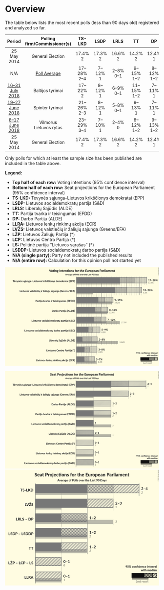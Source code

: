# Overview

The table below lists the most recent polls (less than 90 days old) registered and analyzed so far.

| Period     | Polling firm/Commissioner(s) | TS-LKD | LSDP | LRLS | TT | DP | LLRA | LVŽS | LŽP | LCP | LS | LSDDP |
|:----------:|:----------------------------:|:--:|:--:|:--:|:--:|:--:|:--:|:--:|:--:|:--:|:--:|:--:|
| 25 May 2014 | General Election | 17.4% <br> 2 | 17.3% <br> 2 | 16.6% <br> 2 | 14.2% <br> 2 | 12.4% <br> 1 | 8.0% <br> 1 | 6.6% <br> 1 | 3.6% <br> 0 | 0.0% <br> 0 | 0.0% <br> 0 | 0.0% <br> 0 |
| N/A | [Poll Average](average.html) | 17–28% <br> 2–4 | 7–12% <br> 1 | 2–8% <br> 0–1 | 9–15% <br> 1–2 | 8–12% <br> 1–2 | 3–7% <br> 0–1 | 15–26% <br> 2–3 | N/A <br> N/A | 3–8% <br> 0–1 | N/A <br> N/A | 5–9% <br> 0–1 |
| [16–31 July 2018](2018-07-31-Baltijostyrimai.html) | Baltijos tyrimai | 17–22% <br> 2 | 8–12% <br> 1 | 6–9% <br> 0–1 | 11–15% <br> 1–2 | 7–11% <br> 1 | 5–8% <br> 0–1 | 15–19% <br> 1–2 | N/A <br> N/A | 6–9% <br> 0–1 | N/A <br> N/A | 5–8% <br> 0–1 |
| [19–27 June 2018](2018-06-27-Spintertyrimai.html) | Spinter tyrimai | 21–26% <br> 2–3 | 8–12% <br> 1 | 5–8% <br> 0–1 | 9–13% <br> 1 | 7–11% <br> 1 | 4–7% <br> 0–1 | 18–23% <br> 2–3 | N/A <br> N/A | 3–5% <br> 0–1 | N/A <br> N/A | 5–8% <br> 0–1 |
| [8–17 June 2018](2018-06-17-Vilmorus.html) | Vilmorus <br> Lietuvos rytas | 23–29% <br> 3–4 | 7–10% <br> 1 | 2–4% <br> 0 | 8–12% <br> 1–2 | 9–13% <br> 1–2 | 3–5% <br> 0–1 | 21–27% <br> 3 | N/A <br> N/A | 4–7% <br> 0–1 | N/A <br> N/A | 7–10% <br> 1 |
| 25 May 2014 | General Election | 17.4% <br> 2 | 17.3% <br> 2 | 16.6% <br> 2 | 14.2% <br> 2 | 12.4% <br> 1 | 8.0% <br> 1 | 6.6% <br> 1 | 3.6% <br> 0 | 0.0% <br> 0 | 0.0% <br> 0 | 0.0% <br> 0 |

Only polls for which at least the sample size has been published are included in the table above.

**Legend:**
+ **Top half of each row:** Voting intentions (95% confidence interval)
+ **Bottom half of each row:** Seat projections for the European Parliament (95% confidence interval)
+ **TS-LKD:** Tėvynės sąjunga–Lietuvos krikščionys demokratai (EPP)
+ **LSDP:** Lietuvos socialdemokratų partija (S&D)
+ **LRLS:** Liberalų Sąjūdis (ALDE)
+ **TT:** Partija tvarka ir teisingumas (EFDD)
+ **DP:** Darbo Partija (ALDE)
+ **LLRA:** Lietuvos lenkų rinkimų akcija (ECR)
+ **LVŽS:** Lietuvos valstiečių ir žaliųjų sąjunga (Greens/EFA)
+ **LŽP:** Lietuvos Žaliųjų Partija (*)
+ **LCP:** Lietuvos Centro Partija (*)
+ **LS:** Politinė partija “Lietuvos sąrašas” (*)
+ **LSDDP:** Lietuvos socialdemokratų darbo partija (S&D)
+ **N/A (single party):** Party not included the published results
+ **N/A (entire row):** Calculation for this opinion poll not started yet


![Graph with voting intentions not yet produced](average.png "Voting Intentions")

![Graph with seats not yet produced](average-seats.png "Seats")
![Graph with coalitions seats not yet produced](average-coalitions-seats.png "Coalitions Seats")
